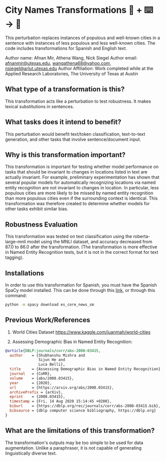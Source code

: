 # City Names Transformations 🦎  + ⌨️ → 🐍
This perturbation replaces instances of populous and well-known cities in a sentence with instances of less populous and less well-known cities. The code includes transformations for Spanish and English text.

Author name: Afnan Mir, Athena Wang, Nick Siegel
Author email: afnanmir@utexas.edu, wangathena68@yahoo.com, nsiegel@arlut.utexas.edu
Author Affiliation: Work completed while at the Applied Research Laboratories, The University of Texas at Austin

## What type of a transformation is this?
This transformation acts like a perturbation to test robustness. It makes lexical substitutions in sentences.

## What tasks does it intend to benefit?
This perturbation would benefit text/token classification, text-to-text generation, and other tasks that involve sentence/document input.


## Why is this transformation important?
This transformation is important for testing whether model performance on tasks that should be invariant to changes in locations listed in text are actually invariant. For example, preliminary experimentation has shown that several popular models for automatically recognizing locations via named entity recognition are not invariant to changes in location. In particular, less populous cities are more likely to be missed by named entity recognition than more populous cities even if the surrounding context is identical. This transformation was therefore created to determine whether models for other tasks exhibit similar bias.

## Robustness Evaluation
This transformation was tested on text classification using the roberta-large-mnli model using the MNLI dataset, and accuracy decreased from 87.0 to 86.0 after the transformation. (The transformation is more effective in Named Entity Recognition tests, but it is not in the correct format for text tagging).

## Installations
In order to use this transformation for Spanish, you must have the Spanish SpaCy model installed. This can be done through this [link](https://github.com/explosion/spacy-models/releases/tag/es_core_news_sm-3.1.0), or through this command:
``` sh
python -m spacy download es_core_news_sm
```

## Previous Work/References
1) World Cities Dataset https://www.kaggle.com/juanmah/world-cities

2) Assessing Demographic Bias in Named Entity Recognition:
```bibtex
@article{DBLP:journals/corr/abs-2008-03415,
  author    = {Shubhanshu Mishra and
               Sijun He and
               Luca Belli},
  title     = {Assessing Demographic Bias in Named Entity Recognition},
  journal   = {CoRR},
  volume    = {abs/2008.03415},
  year      = {2020},
  url       = {https://arxiv.org/abs/2008.03415},
  archivePrefix = {arXiv},
  eprint    = {2008.03415},
  timestamp = {Fri, 14 Aug 2020 15:14:45 +0200},
  biburl    = {https://dblp.org/rec/journals/corr/abs-2008-03415.bib},
  bibsource = {dblp computer science bibliography, https://dblp.org}
}
```


## What are the limitations of this transformation?
The transformation's outputs may be too simple to be used for data augmentation. Unlike a paraphraser, it is not capable of generating linguistically diverse text. 
